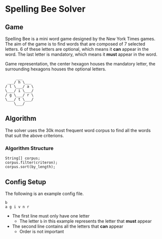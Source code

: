 # Spelling Bee Solver

## Game

Spelling Bee is a mini word game designed by the New York Times games. The aim of the game is to find words that are composed of 7 selected letters. 6 of these letters are optional, which means it **can** appear in the word. The last letter is mandatory, which means it **must** appear in the word.

Game representation, the center hexagon houses the mandatory letter, the surrounding hexagons houses the optional letters.

```
     ___
 ___/ h \___
/ l \___/ a \
\___/ i \___/
/ g \___/ r \
\___/ t \___/
    \___/
```

## Algorithm

The solver uses the 30k most frequent word corpus to find all the words that suit the above criterions.

### Algorithm Structure

```clike
String[] corpus;
corpus.filter(criteron);
corpus.sort(by_length);
```

## Config Setup

The following is an example config file.

```
b
a g i v n r
```

-   The first line must only have one letter
    -   The letter `b` in this example represents the letter that **must** appear
-   The second line contains all the letters that **can** appear
    -   Order is not important
